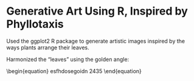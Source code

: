 # Generative Art Using R, Inspired by Phyllotaxis 

Used the ggplot2 R package to generate artistic images inspired by the ways plants arrange their leaves.

Harmonized the “leaves” using the golden angle:


\begin{equation}
 esfhdosegoidn 2435
\end{equation}

